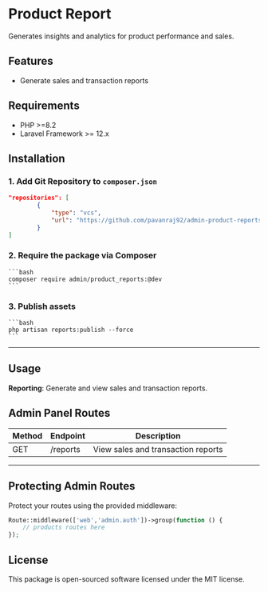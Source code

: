 # Product Report

Generates insights and analytics for product performance and sales.

## Features

- Generate sales and transaction reports

## Requirements

- PHP >=8.2
- Laravel Framework >= 12.x

## Installation

### 1. Add Git Repository to `composer.json`

```json
"repositories": [
        {
            "type": "vcs",
            "url": "https://github.com/pavanraj92/admin-product-reports.git"
        }
]
```

### 2. Require the package via Composer
    ```bash
    composer require admin/product_reports:@dev
    ```

### 3. Publish assets
    ```bash
    php artisan reports:publish --force
    ```
---


## Usage

 **Reporting**: Generate and view sales and transaction reports.

## Admin Panel Routes

| Method | Endpoint                                 | Description                              |
| ------ | ---------------------------------------- | ---------------------------------------- |
| GET    | /reports                                 | View sales and transaction reports       |

---

## Protecting Admin Routes

Protect your routes using the provided middleware:

```php
Route::middleware(['web','admin.auth'])->group(function () {
    // products routes here
});
```

## License

This package is open-sourced software licensed under the MIT license.
